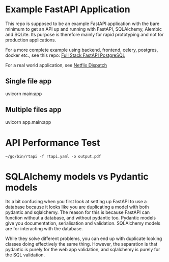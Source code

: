 # Example FastAPI Application

This repo is supposed to be an example FastAPI application with the bare minimum to get an API up and running with FastAPI, SQLAlchemy, Alembic and SQLite. Its purpose is therefore mainly for rapid prototyping and not for production applications. 

For a more complete example using backend, frontend, celery, postgres, docker etc., see this repo: [Full Stack FastAPI PostgreSQL](https://github.com/tiangolo/full-stack-fastapi-postgresql)

For a real world application, see [Netflix Dispatch](https://github.com/Netflix/dispatch)


## Single file app

uvicorn main:app 

## Multiple files app

uvicorn app.main:app


# API Performance Test

[](https://github.com/nginxinc/rtapi)

`~/go/bin/rtapi -f rtapi.yaml -o output.pdf`


# SQLAlchemy models vs Pydantic models

Its a bit confusing when you first look at setting up FastAPI to use a database because it looks like you are duplicating a model with both pydantic and sqlalchemy. The reason for this is because FastAPI can function without a database, and without pydantic too. Pydantic models give you documentation, serialisation and validation. SQLAlchemy models are for interacting with the database.

While they solve different problems, you can end up with duplicate looking classes doing effectively the same thing. However, the separation is that pydantic is purely for the web app validation, and sqlalchemy is purely for the SQL validation.
